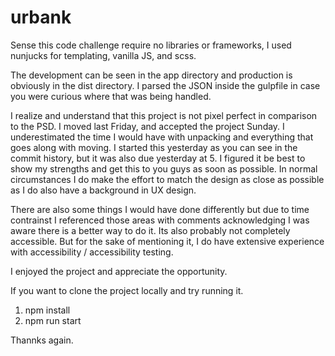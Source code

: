 # urbank

Sense this code challenge require no libraries or frameworks, I used nunjucks for templating, vanilla JS, and scss.

The development can be seen in the app directory and production is obviously in the dist directory. I parsed the JSON inside the gulpfile in case you were curious where that was being handled. 

I realize and understand that this project is not pixel perfect in comparison to the PSD. I moved last Friday, and accepted the project Sunday. I underestimated the time I would have with unpacking and everything that goes along with moving. I started this yesterday as you can see in the commit history, but it was also due yesterday at 5. I figured it be best to show my strengths and get this to you guys as soon as possible. In normal circumstances I do make the effort to match the design as close as possible as I do also have a background in UX design.

There are also some things I would have done differently but due to time contrainst I referenced those areas with comments acknowledging I was aware there is a better way to do it. Its also probably not completely accessible. But for the sake of mentioning it, I do have extensive experience with accessibility / accessibility testing. 

I enjoyed the project and appreciate the opportunity.

If you want to clone the project locally and try running it.

1. npm install
2. npm run start

Thannks again.
